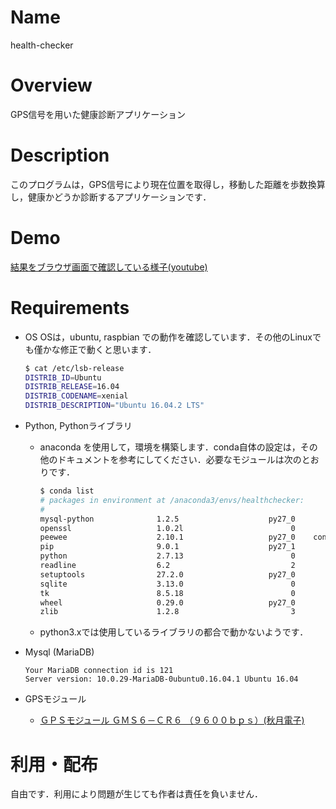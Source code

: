 # Name
health-checker

# Overview
GPS信号を用いた健康診断アプリケーション

# Description
このプログラムは，GPS信号により現在位置を取得し，移動した距離を歩数換算し，健康かどうか診断するアプリケーションです．

# Demo
[結果をブラウザ画面で確認している様子(youtube)](https://www.youtube.com/watch?v=PTSh53S1VRQ)

# Requirements

- OS
  OSは，ubuntu, raspbian での動作を確認しています．その他のLinuxでも僅かな修正で動くと思います．
  ``` bash
  $ cat /etc/lsb-release
  DISTRIB_ID=Ubuntu
  DISTRIB_RELEASE=16.04
  DISTRIB_CODENAME=xenial
  DISTRIB_DESCRIPTION="Ubuntu 16.04.2 LTS"
  ```

- Python, Pythonライブラリ
  - anaconda を使用して，環境を構築します．conda自体の設定は，その他のドキュメントを参考にしてください．必要なモジュールは次のとおりです．

    ``` bash
    $ conda list
    # packages in environment at /anaconda3/envs/healthchecker:
    #
    mysql-python              1.2.5                    py27_0  
    openssl                   1.0.2l                        0  
    peewee                    2.10.1                   py27_0    conda-forge
    pip                       9.0.1                    py27_1  
    python                    2.7.13                        0  
    readline                  6.2                           2  
    setuptools                27.2.0                   py27_0  
    sqlite                    3.13.0                        0  
    tk                        8.5.18                        0  
    wheel                     0.29.0                   py27_0  
    zlib                      1.2.8                         3  
    ```
  - python3.xでは使用しているライブラリの都合で動かないようです．

- Mysql (MariaDB)

  ```
  Your MariaDB connection id is 121
  Server version: 10.0.29-MariaDB-0ubuntu0.16.04.1 Ubuntu 16.04
  ```
- GPSモジュール

  - [ＧＰＳモジュール ＧＭＳ６－ＣＲ６ （９６００ｂｐｓ）(秋月電子)](http://akizukidenshi.com/catalog/g/gM-09252/)


# 利用・配布

自由です．利用により問題が生じても作者は責任を負いません．


